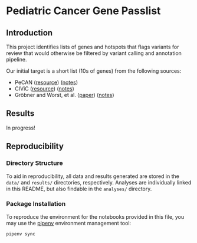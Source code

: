# Pediatric Cancer Gene Passlist

## Introduction

This project identifies lists of genes and hotspots that flags variants for review
that would otherwise be filtered by variant calling and annotation pipeline.

Our initial target is a short list (10s of genes) from the following sources:
  - PeCAN ([resource](https://pecan.stjude.cloud/)) ([notes]())
  - CIViC ([resource](https://civicdb.org/home)) ([notes](analyses/CIViC/notes.md))
  - Gröbner and Worst, et al. ([paper](https://doi.org/10.1038/nature25480)) 
    ([notes](analyses/Grobner_and_Worst/notes.md))
  
## Results
In progress!
  
## Reproducibility

### Directory Structure
To aid in reproducibility, all data and results generated are stored in 
the `data/` and `results/` directories, respectively. Analyses are individually
linked in this README, but also findable in the `analyses/` directory.

### Package Installation
To reproduce the environment for the notebooks provided in this file, you may use the 
[pipenv](https://pypi.org/project/pipenv/) environment management tool:
```shell script
pipenv sync
```